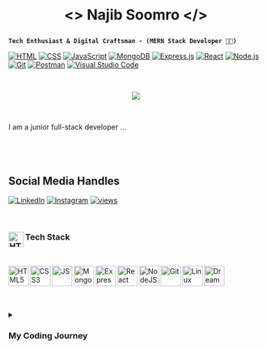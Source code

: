 
# <p align="center"> <> Najib Soomro </> </p>  


**`Tech Enthusiast & Digital Craftsman - (MERN Stack Developer 👨‍💻)`**
<p> 
  <a href="https://github.com/search?q=user%3ADenverCoder1+language%3Ahtml"><img alt="HTML" src="https://img.shields.io/badge/HTML-E34F26.svg?logo=html5&logoColor=white"></a>
  <a href="https://github.com/search?q=user%3ADenverCoder1+language%3Acss"><img alt="CSS" src="https://img.shields.io/badge/CSS-1572B6.svg?logo=css3&logoColor=white"></a>
  <a href="https://github.com/search?q=user%3ADenverCoder1+language%3Ajavascript"><img alt="JavaScript" src="https://img.shields.io/badge/JavaScript-F7DF1E.svg?logo=javascript&logoColor=black"></a>
  <a href="#"><img alt="MongoDB" src ="https://img.shields.io/badge/MongoDB-4ea94b.svg?logo=mongodb&logoColor=white"></a>
  <a href="#"><img alt="Express.js" src="https://img.shields.io/badge/Express.js-404d59.svg?logo=express&logoColor=white"></a>
  <a href="#"><img alt="React" src="https://img.shields.io/badge/React-20232a.svg?logo=react&logoColor=%2361DAFB"></a>
  <a href="https://github.com/search?q=user%3ADenverCoder1+language%3Ajavascript"><img alt="Node.js" src="https://img.shields.io/badge/Node.js-43853D.svg?logo=node.js&logoColor=white"></a>
  <a href="#"><img alt="Git" src="https://img.shields.io/badge/Git-F05033.svg?logo=git&logoColor=white"></a>
  <a href="#"><img alt="Postman" src="https://img.shields.io/badge/Postman-FF6C37?logo=postman&logoColor=white"></a>
  <a href="#"><img alt="Visual Studio Code" src="https://img.shields.io/badge/Visual%20Studio%20Code-0078d7.svg?logo=visual-studio-code&logoColor=white"></a> 
</p>


<p>&nbsp;</p>

<p align="center">
  <a href="https://github.com/DenverCoder1/readme-typing-svg">
    <img src="https://readme-typing-svg.demolab.com/?lines=%20I%20am%20a%20junior%20full-stack%20developer;Specialising%20in%20MongoDB%20Express%20React%20NodeJS%20;Always%20learning%20new%20things;Connect%20with%20me%20below!%20:D&font=Fira%20Code&center=true&width=1000&height=45&color=6500b3&vCenter=true&pause=1000&size=22" /></a>
</p>

<p>&nbsp;</p>

I am  a junior full-stack developer ...

#

<p>&nbsp;</p>


## Social Media Handles



<p align="left">
  <a href="https://www.linkedin.com/in/najibsoomro">
      <img alt="LinkedIn" title="Follow me on LinkedIn" src="https://custom-icon-badges.demolab.com/github/followers/soomron?color=000dbd&labelColor=1155ba&style=for-the-badge&logo=linkedin_icon_circle&label=LinkedIn&logoColor=white" /></a>
  <a href="https://www.linkedin.com/in/najibsoomro">
      <img alt="Instagram" title="Follow me on Instagram" src="https://custom-icon-badges.demolab.com/github/followers/soomron?color=000000&labelColor=3d3d3d&style=for-the-badge&logo=instalogo&label=Instagram" /></a>
  <a href="https://github.com/DenverCoder1/Simple-View-Counter">
    <img alt="views" title="GitHub profile views" src="https://freshidea.com/jonah/app/DenverCoder1-profile-views"/></a>
</p>



<p>&nbsp;</p>

### <img align="left" alt="HTML5" width="30px" style="paddding-right:10px;" src="https://user-images.githubusercontent.com/116428639/221708412-21c164b6-a78e-4d5f-9a86-e8a456e1aaef.png" /> Tech Stack

<p>&nbsp;</p>

<img align="left" alt="HTML5" width="40px" style="paddding-right:10px;" src="https://cdn.jsdelivr.net/gh/devicons/devicon/icons/html5/html5-original.svg" />
<img align="left" alt="CSS3" width="40px" style="paddding-right:10px;" src="https://cdn.jsdelivr.net/gh/devicons/devicon/icons/css3/css3-original.svg" />
<img align="left" alt="JS" width="40px" style="paddding-right:10px;" src="https://cdn.jsdelivr.net/gh/devicons/devicon/icons/javascript/javascript-original.svg" />
<img align="left" alt="MongoDB" width="40px" style="paddding-right:10px;" src="https://cdn.jsdelivr.net/gh/devicons/devicon/icons/mongodb/mongodb-original.svg" />
<img align="left" alt="Express" width="40px" style="paddding-right:10px;" src="https://user-images.githubusercontent.com/116428639/221706230-49fc7880-b9f7-45d5-91d8-c46dfb4e44ea.svg" />
<img align="left" alt="React" width="40px" style="paddding-right:10px;" src="https://cdn.jsdelivr.net/gh/devicons/devicon/icons/react/react-original.svg" />
<img align="left" alt="NodeJS" width="40px" style="paddding-right:10px;" src="https://cdn.jsdelivr.net/gh/devicons/devicon/icons/nodejs/nodejs-original.svg" />
<img align="left" alt="Git" width="40px" style="paddding-right:10px;" src="https://cdn.jsdelivr.net/gh/devicons/devicon/icons/git/git-original.svg" />
<img align="left" alt="Linux" width="40px" style="paddding-right:10px;" src="https://cdn.jsdelivr.net/gh/devicons/devicon/icons/linux/linux-original.svg" />
<img align="left" alt="Dreamweaver" width="40px" style="paddding-right:10px;" src="https://user-images.githubusercontent.com/116428639/221713802-ba88650e-6aa4-499c-ab5d-454662a04732.svg" />


<p>&nbsp;</p>
<p>&nbsp;</p>

#

<details>
  <summary><h3>My Coding Journey</h3></summary>
  Embarking on a Full-Stack Developer Bootcamp paved my journey into the tech industry as a novice developer striving to progress and enhance my proficiency in web development



<!--
**soomron/soomron** is a ✨ _special_ ✨ repository because its `README.md` (this file) appears on your GitHub profile.

Here are some ideas to get you started:

- 🔭 I’m currently working on ...
- 🌱 I’m currently learning ...
- 👯 I’m looking to collaborate on ...
- 🤔 I’m looking for help with ...
- 💬 Ask me about ...
- 📫 How to reach me: ...
- 😄 Pronouns: ...
- ⚡ Fun fact: ...
-->
